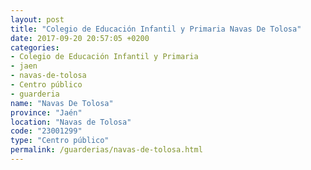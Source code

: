 ```yaml
---
layout: post
title: "Colegio de Educación Infantil y Primaria Navas De Tolosa"
date: 2017-09-20 20:57:05 +0200
categories:
- Colegio de Educación Infantil y Primaria
- jaen
- navas-de-tolosa
- Centro público
- guarderia
name: "Navas De Tolosa"
province: "Jaén"
location: "Navas de Tolosa"
code: "23001299"
type: "Centro público"
permalink: /guarderias/navas-de-tolosa.html
---
```

